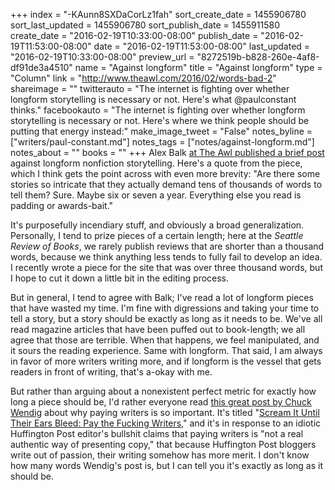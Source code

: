 +++
index = "-KAunn8SXDaCorLz1fah"
sort_create_date = 1455906780
sort_last_updated = 1455906780
sort_publish_date = 1455911580
create_date = "2016-02-19T10:33:00-08:00"
publish_date = "2016-02-19T11:53:00-08:00"
date = "2016-02-19T11:53:00-08:00"
last_updated = "2016-02-19T10:33:00-08:00"
preview_url = "8272519b-b828-260e-4af8-df91de3a4510"
name = "Against longform"
title = "Against longform"
type = "Column"
link = "http://www.theawl.com/2016/02/words-bad-2"
shareimage = ""
twitterauto = "The internet is fighting over whether longform storytelling is necessary or not. Here's what @paulconstant thinks."
facebookauto = "The internet is fighting over whether longform storytelling is necessary or not. Here's where we think people should be putting that energy instead:"
make_image_tweet = "False"
notes_byline = ["writers/paul-constant.md"]
notes_tags = ["notes/against-longform.md"]
notes_about = ""
books = ""
+++
Alex Balk [at The Awl published a brief post](http://www.theawl.com/2016/02/words-bad-2) against longform nonfiction storytelling. Here's a quote from the piece, which I think gets the point across with even more brevity: "Are there some stories so intricate that they actually demand tens of thousands of words to tell them? Sure. Maybe six or seven a year. Everything else you read is padding or awards-bait."

It's purposefully incendiary stuff, and obviously a broad generalization. Personally, I tend to prize pieces of a certain length; here at the *Seattle Review of Books*, we rarely publish reviews that are shorter than a thousand words, because we think anything less tends to fully fail to develop an idea. I recently wrote a piece for the site that was over three thousand words, but I hope to cut it down a little bit in the editing process.

But in general, I tend to agree with Balk; I've read a lot of longform pieces that have wasted my time. I'm fine with digressions and taking your time to tell a story, but a story should be exactly as long as it needs to be. We've all read magazine articles that have been puffed out to book-length; we all agree that those are terrible. When that happens, we feel manipulated, and it sours the reading experience. Same with longform. That said, I am always in favor of more writers writing more, and if longform is the vessel that gets readers in front of writing, that's a-okay with me. 

But rather than arguing about a nonexistent perfect metric for exactly how long a piece should be, I'd rather everyone read [this great post by Chuck Wendig](http://terribleminds.com/ramble/2016/02/18/scream-it-until-their-ears-bleed-pay-the-fucking-writers/) about why paying writers is so important. It's titled "[Scream It Until Their Ears Bleed: Pay the Fucking Writers](http://terribleminds.com/ramble/2016/02/18/scream-it-until-their-ears-bleed-pay-the-fucking-writers/)," and it's in response to an idiotic Huffington Post editor's bullshit claims that paying writers is "not a real authentic way of presenting copy," that because Huffington Post bloggers write out of passion, their writing somehow has more merit. I don't know how many words Wendig's post is, but I can tell you it's exactly as long as it should be.